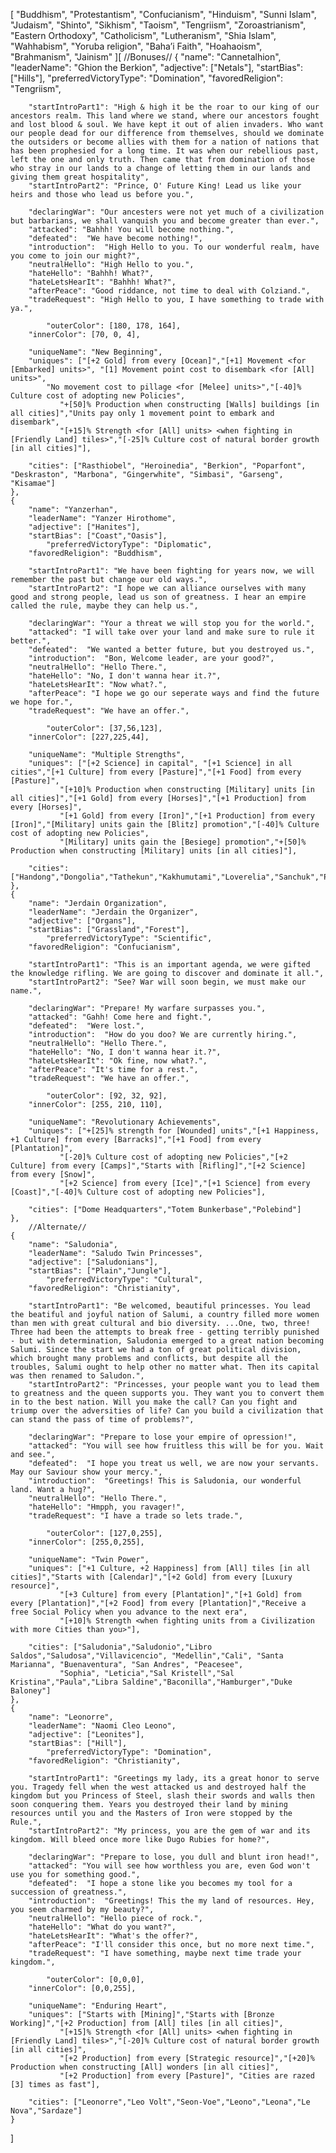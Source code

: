 [
    "Buddhism",
    "Protestantism",
    "Confucianism",
    "Hinduism",
    "Sunni Islam",
    "Judaism",
    "Shinto",
    "Sikhism",
    "Taoism",
    "Tengriism",
    "Zoroastrianism",
    "Eastern Orthodoxy",
    "Catholicism",
    "Lutheranism",
    "Shia Islam",
    "Wahhabism",
    "Yoruba religion",
    "Bahaʼi Faith",
    "Hoahaoism",
    "Brahmanism",
    "Jainism"
][
	   	//Bonuses//
	{
		"name": "Cannetalhion",
		"leaderName": "Ghion the Berkion",
		"adjective": ["Netals"],
		"startBias": ["Hills"],
 	        "preferredVictoryType": "Domination",
		"favoredReligion": "Tengriism",

		"startIntroPart1": "High & high it be the roar to our king of our ancestors realm. This land where we stand, where our ancestors fought and lost blood & soul. We have kept it out of alien invaders. Who want our people dead for our difference from themselves, should we dominate the outsiders or become allies with them for a nation of nations that has been prophesied for a long time. It was when our rebellious past, left the one and only truth. Then came that from domination of those who stray in our lands to a change of letting them in our lands and giving them great hospitality",
		"startIntroPart2": "Prince, O' Future King! Lead us like your heirs and those who lead us before you.",

		"declaringWar": "Our ancesters were not yet much of a civilization but barbarians, we shall vanquish you and become greater than ever.",
		"attacked": "Bahhh! You will become nothing.",
		"defeated":  "We have become nothing!",
		"introduction":  "High Hello to you. To our wonderful realm, have you come to join our might?",
		"neutralHello": "High Hello to you.",
		"hateHello": "Bahhh! What?",
		"hateLetsHearIt": "Bahhh! What?",
		"afterPeace": "Good riddance, not time to deal with Colziand.",
		"tradeRequest": "High Hello to you, I have something to trade with ya.",

	       	"outerColor": [180, 178, 164],
		"innerColor": [70, 0, 4],

		"uniqueName": "New Beginning",
		"uniques": ["[+2 Gold] from every [Ocean]","[+1] Movement <for [Embarked] units>", "[1] Movement point cost to disembark <for [All] units>",
			"No movement cost to pillage <for [Melee] units>","[-40]% Culture cost of adopting new Policies", 
			   "+[50]% Production when constructing [Walls] buildings [in all cities]","Units pay only 1 movement point to embark and disembark",
			   "[+15]% Strength <for [All] units> <when fighting in [Friendly Land] tiles>","[-25]% Culture cost of natural border growth [in all cities]"],

		"cities": ["Rasthiobel", "Heroinedia", "Berkion", "Poparfont", "Deskraston", "Marbona", "Gingerwhite", "Simbasi", "Garseng", "Kisamae"]
	},
	{
		"name": "Yanzerhan",
		"leaderName": "Yanzer Hirothome",
		"adjective": ["Hanites"],
		"startBias": ["Coast","Oasis"],
  	        "preferredVictoryType": "Diplomatic",
		"favoredReligion": "Buddhism",

		"startIntroPart1": "We have been fighting for years now, we will remember the past but change our old ways.",
		"startIntroPart2": "I hope we can alliance ourselves with many good and strong people, lead us son of greatness. I hear an empire called the rule, maybe they can help us.",

		"declaringWar": "Your a threat we will stop you for the world.",
		"attacked": "I will take over your land and make sure to rule it better.",
		"defeated":  "We wanted a better future, but you destroyed us.",
		"introduction":  "Bon, Welcome leader, are your good?",
		"neutralHello": "Hello There.",
		"hateHello": "No, I don't wanna hear it.?",
		"hateLetsHearIt": "Now what?.",
		"afterPeace": "I hope we go our seperate ways and find the future we hope for.",
		"tradeRequest": "We have an offer.",

	        "outerColor": [37,56,123],
		"innerColor": [227,225,44],

		"uniqueName": "Multiple Strengths",
		"uniques": ["[+2 Science] in capital", "[+1 Science] in all cities","[+1 Culture] from every [Pasture]","[+1 Food] from every [Pasture]",
			   "[+10]% Production when constructing [Military] units [in all cities]","[+1 Gold] from every [Horses]","[+1 Production] from every [Horses]",
			   "[+1 Gold] from every [Iron]","[+1 Production] from every [Iron]","[Military] units gain the [Blitz] promotion","[-40]% Culture cost of adopting new Policies",
			   "[Military] units gain the [Besiege] promotion","+[50]% Production when constructing [Military] units [in all cities]"],

		"cities": ["Handong","Dongolia","Tathekun","Kakhumutami","Loverelia","Sanchuk","Pingon"]
	},
	{
		"name": "Jerdain Organization",
		"leaderName": "Jerdain the Organizer",
		"adjective": ["Organs"],
		"startBias": ["Grassland","Forest"],
  	        "preferredVictoryType": "Scientific",
		"favoredReligion": "Confucianism",

		"startIntroPart1": "This is an important agenda, we were gifted the knowledge rifling. We are going to discover and dominate it all.",
		"startIntroPart2": "See? War will soon begin, we must make our name.",

		"declaringWar": "Prepare! My warfare surpasses you.",
		"attacked": "Gahh! Come here and fight.",
		"defeated":  "Were lost.",
		"introduction":  "How do you doo? We are currently hiring.",
		"neutralHello": "Hello There.",
		"hateHello": "No, I don't wanna hear it.?",
		"hateLetsHearIt": "Ok fine, now what?.",
		"afterPeace": "It's time for a rest.",
		"tradeRequest": "We have an offer.",

	        "outerColor": [92, 32, 92],
		"innerColor": [255, 210, 110],

		"uniqueName": "Revolutionary Achievements",
		"uniques": ["+[25]% strength for [Wounded] units","[+1 Happiness, +1 Culture] from every [Barracks]","[+1 Food] from every [Plantation]",
			   "[-20]% Culture cost of adopting new Policies","[+2 Culture] from every [Camps]","Starts with [Rifling]","[+2 Science] from every [Snow]",
			   "[+2 Science] from every [Ice]","[+1 Science] from every [Coast]","[-40]% Culture cost of adopting new Policies"],

		"cities": ["Dome Headquarters","Totem Bunkerbase","Polebind"]
	},
		//Alternate//
	{
		"name": "Saludonia",
		"leaderName": "Saludo Twin Princesses",
		"adjective": ["Saludonians"],
		"startBias": ["Plain","Jungle"],
  	        "preferredVictoryType": "Cultural",
		"favoredReligion": "Christianity",

		"startIntroPart1": "Be welcomed, beautiful princesses. You lead the beatiful and joyful nation of Salumi, a country filled more women than men with great cultural and bio diversity. ...One, two, three! Three had been the attempts to break free - getting terribly punished - but with determination, Saludonia emerged to a great nation becoming Salumi. Since the start we had a ton of great political division, which brought many problems and conflicts, but despite all the troubles, Salumi ought to help other no matter what. Then its capital was then renamed to Saludon.",
		"startIntroPart2": "Princesses, your people want you to lead them to greatness and the queen supports you. They want you to convert them in to the best nation. Will you make the call? Can you fight and triump over the adversities of life? Can you build a civilization that can stand the pass of time of problems?",

		"declaringWar": "Prepare to lose your empire of opression!",
		"attacked": "You will see how fruitless this will be for you. Wait and see.",
		"defeated":  "I hope you treat us well, we are now your servants. May our Saviour show your mercy.",
		"introduction":  "Greetings! This is Saludonia, our wonderful land. Want a hug?",
		"neutralHello": "Hello There.",
		"hateHello": "Hmpph, you ravager!",
		"tradeRequest": "I have a trade so lets trade.",

	        "outerColor": [127,0,255],
		"innerColor": [255,0,255],

		"uniqueName": "Twin Power",
		"uniques": ["+1 Culture, +2 Happiness] from [All] tiles [in all cities]","Starts with [Calendar]","[+2 Gold] from every [Luxury resource]",
			   "[+3 Culture] from every [Plantation]","[+1 Gold] from every [Plantation]","[+2 Food] from every [Plantation]","Receive a free Social Policy when you advance to the next era",
			   "[+10]% Strength <when fighting units from a Civilization with more Cities than you>"],

		"cities": ["Saludonia","Saludonio","Libro Saldos","Saludosa","Villavicencio", "Medellin","Cali", "Santa Marianna", "Buenaventura", "San Andres", "Peacesee", 
			   "Sophia", "Leticia","Sal Kristell","Sal Kristina","Paula","Libra Saldine","Baconilla","Hamburger","Duke Baloney"]
	},
	{
		"name": "Leonorre",
		"leaderName": "Naomi Cleo Leono",
		"adjective": ["Leonites"],
		"startBias": ["Hill"],
  	        "preferredVictoryType": "Domination",
		"favoredReligion": "Christianity",

		"startIntroPart1": "Greetings my lady, its a great honor to serve you. Tragedy fell when the west attacked us and destroyed half the kingdom but you Princess of Steel, slash their swords and walls then soon conquering them. Years you destroyed their land by mining resources until you and the Masters of Iron were stopped by the Rule.",
		"startIntroPart2": "My princess, you are the gem of war and its kingdom. Will bleed once more like Dugo Rubies for home?",

		"declaringWar": "Prepare to lose, you dull and blunt iron head!",
		"attacked": "You will see how worthless you are, even God won't use you for something good.",
		"defeated":  "I hope a stone like you becomes my tool for a succession of greatness.",
		"introduction":  "Greetings! This the my land of resources. Hey, you seem charmed by my beauty?",
		"neutralHello": "Hello piece of rock.",
		"hateHello": "What do you want?",
		"hateLetsHearIt": "What's the offer?",
		"afterPeace": "I'll consider this once, but no more next time.",
		"tradeRequest": "I have something, maybe next time trade your kingdom.",

	        "outerColor": [0,0,0],
		"innerColor": [0,0,255],

		"uniqueName": "Enduring Heart",
		"uniques": ["Starts with [Mining]","Starts with [Bronze Working]","[+2 Production] from [All] tiles [in all cities]",
			   "[+15]% Strength <for [All] units> <when fighting in [Friendly Land] tiles>","[-20]% Culture cost of natural border growth [in all cities]",
			   "[+2 Production] from every [Strategic resource]","[+20]% Production when constructing [All] wonders [in all cities]",
			   "[+2 Production] from every [Pasture]", "Cities are razed [3] times as fast"],

		"cities": ["Leonorre","Leo Volt","Seon-Voe","Leono","Leona","Le Nova","Sardaze"]
	}
  ]
